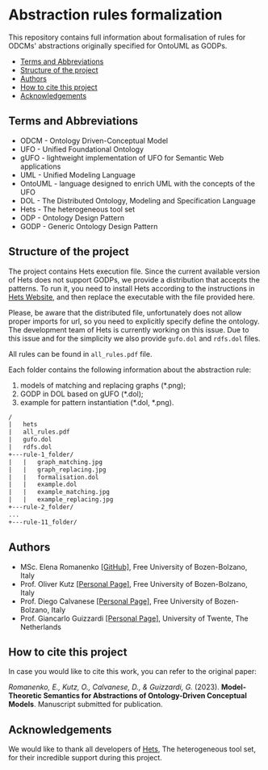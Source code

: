 # Abstraction rules formalization

This repository contains full information about formalisation of rules for ODCMs' abstractions originally specified for OntoUML as GODPs.  


- [Terms and Abbreviations](#terms-and-abbreviations)
- [Structure of the project](#structure-of-the-project)
- [Authors](#authors)
- [How to cite this project](#how-to-cite-this-project)
- [Acknowledgements](#acknowledgements)


## Terms and Abbreviations

- ODCM    - Ontology Driven-Conceptual Model
- UFO     - Unified Foundational Ontology
- gUFO    - lightweight implementation of UFO for Semantic Web applications
- UML     - Unified Modeling Language
- OntoUML - language designed to enrich UML with the concepts of the UFO
- DOL     - The Distributed Ontology, Modeling and Specification Language 
- Hets    - The heterogeneous tool set
- ODP     - Ontology Design Pattern
- GODP    - Generic Ontology Design Pattern


## Structure of the project

The project contains Hets execution file. Since the current available version of Hets does not support GODPs, we provide a distribution that accepts the patterns. To run it, you need to install Hets according to the instructions in [Hets Website](http://hets.eu/), and then replace the executable with the file provided here. 

Please, be aware that the distributed file, unfortunately does not allow proper imports for url, so you need to explicitly specify define the ontology. The development team of Hets is currently working on this issue. Due to this issue and for the simplicity we also provide `gufo.dol` and `rdfs.dol` files.

All rules can be found in `all_rules.pdf` file. 

Each folder contains the following information about the abstraction rule: 
1. models of matching and replacing graphs (*.png);
2. GODP in DOL based on gUFO (*.dol);
3. example for pattern instantiation (*.dol, *.png).

```txt
/
|   hets
|   all_rules.pdf
|   gufo.dol
|   rdfs.dol
+---rule-1_folder/
|   |   graph_matching.jpg
|   |   graph_replacing.jpg
|   |   formalisation.dol
|   |   example.dol
|   |   example_matching.jpg
|   |   example_replacing.jpg
+---rule-2_folder/
...
+---rule-11_folder/
```


## Authors

- MSc. Elena Romanenko [[GitHub]](https://github.com/mozzherina), Free University of Bozen-Bolzano, Italy
- Prof. Oliver Kutz [[Personal Page]](http://www.inf.unibz.it/~okutz/), Free University of Bozen-Bolzano, Italy
- Prof. Diego Calvanese [[Personal Page]](https://www.inf.unibz.it/~calvanese/), Free University of Bozen-Bolzano, Italy
- Prof. Giancarlo Guizzardi [[Personal Page]](https://people.utwente.nl/g.guizzardi), University of Twente, The Netherlands


## How to cite this project

In case you would like to cite this work, you can refer to the original paper:

*Romanenko, E., Kutz, O., Calvanese, D., & Guizzardi, G.* (2023). **Model-Theoretic Semantics for Abstractions of Ontology-Driven Conceptual Models**. Manuscript submitted for publication.


## Acknowledgements
We would like to thank all developers of [Hets](http://hets.eu/), The heterogeneous tool set, for their incredible support during this project.
